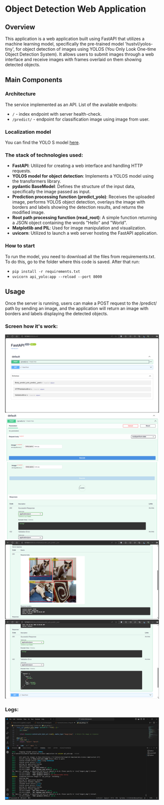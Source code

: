 # Object Detection Web Application

## Overview
This application is a web application built using FastAPI that utilizes a machine learning model, specifically the pre-trained model 'hustvl/yolos-tiny', for object detection of images using YOLOS (You Only Look One-time Object Detection System). It allows users to submit images through a web interface and receive images with frames overlaid on them showing detected objects.

## Main Components

### Architecture
The service implemented as an API. List of the available endpoits:

*  ```/``` - index endpoint with server health-check.
*  ```/predict/``` - endpoint for classification image using image from user.

### Localization model
You can find the YOLO S model [here](https://huggingface.co/hustvl/yolos-tiny).

### The stack of technologies used: 
- **FastAPI**: Utilized for creating a web interface and handling HTTP requests.
- **YOLOS model for object detection**: Implements a YOLOS model using the transformers library.
- **pydantic BaseModel**: Defines the structure of the input data, specifically the image passed as input.
- **Prediction processing function (predict_yolo)**: Receives the uploaded image, performs YOLOS object detection, overlays the image with borders and labels showing the detection results, and returns the modified image.
- **Root path processing function (read_root)**: A simple function returning a JSON object containing the words "Hello" and "World".
- **Matplotlib and PIL**: Used for image manipulation and visualization.
- **uvicorn**: Utilized to launch a web server hosting the FastAPI application.

### How to start
To run the model, you need to download all the files from requirements.txt. To do this, go to the folder where this code is saved. After that run:
* ```pip install -r requirements.txt```
* ```uvicorn api_yolo:app --reload --port 8000```
## Usage
Once the server is running, users can make a POST request to the /predict/ path by sending an image, and the application will return an image with borders and labels displaying the detected objects.


### Screen how it's work:
![Screenshot_1](https://github.com/Sviatoslav1886/Data_science_2023/blob/main/homework_lesson_34/screenshots_of_how_it_works/screen_1.jpg)
![Screenshot_2](https://github.com/Sviatoslav1886/Data_science_2023/blob/main/homework_lesson_34/screenshots_of_how_it_works/screen_2.jpg)
![Screenshot_3](https://github.com/Sviatoslav1886/Data_science_2023/blob/main/homework_lesson_34/screenshots_of_how_it_works/screen_3.jpg)
![Screenshot_4](https://github.com/Sviatoslav1886/Data_science_2023/blob/main/homework_lesson_34/screenshots_of_how_it_works/screen_4.jpg)
![Screenshot_5](https://github.com/Sviatoslav1886/Data_science_2023/blob/main/homework_lesson_34/screenshots_of_how_it_works/screen_5.jpg)


### Logs:
![Logs](https://github.com/Sviatoslav1886/Data_science_2023/blob/main/homework_lesson_34/screenshots_of_how_it_works/logs.jpg)


